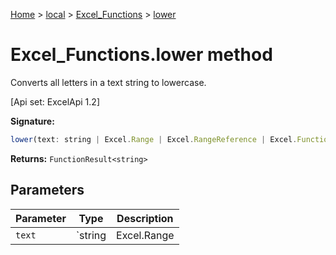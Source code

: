 [Home](./index) &gt; [local](local.md) &gt; [Excel\_Functions](local.excel_functions.md) &gt; [lower](local.excel_functions.lower.md)

# Excel\_Functions.lower method

Converts all letters in a text string to lowercase. 

 \[Api set: ExcelApi 1.2\]

**Signature:**
```javascript
lower(text: string | Excel.Range | Excel.RangeReference | Excel.FunctionResult<any>): FunctionResult<string>;
```
**Returns:** `FunctionResult<string>`

## Parameters

|  Parameter | Type | Description |
|  --- | --- | --- |
|  `text` | `string | Excel.Range | Excel.RangeReference | Excel.FunctionResult<any>` |  |

